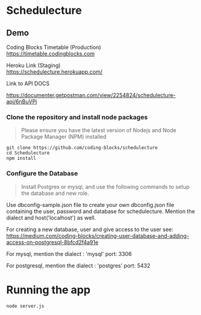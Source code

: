 # Schedulecture

## Demo

Coding Blocks Timetable (Production)  
https://timetable.codingblocks.com


Heroku Link (Staging)   
https://schedulecture.herokuapp.com/

Link to API DOCS

https://documenter.getpostman.com/view/2254824/schedulecture-api/6nBuVPi



### Clone the repository and install node packages
> Please ensure you have the latest version of Nodejs and Node Package Manager (NPM) installed
```
git clone https://github.com/coding-blocks/schedulecture
cd Schedulecture
npm install
```
### Configure the Database 

> Install Postgres or mysql, and use the following commands to setup the database and new role.

Use dbconfig-sample.json file to create your own dbconfig.json file containing the user, password and database for schedulecture. Mention the dialect and host('localhost') as well. 

For creating a new database, user and give access to the user see:
https://medium.com/coding-blocks/creating-user-database-and-adding-access-on-postgresql-8bfcd2f4a91e

For mysql,
mention the dialect : 'mysql'
port: 3306

For postgresql,
mention the dialect : 'postgres'
port: 5432


# Running the app
```
node server.js
```
